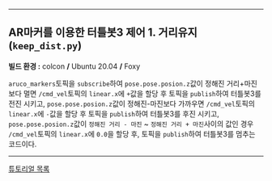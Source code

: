 

---

## AR마커를 이용한 터틀봇3 제어 1. 거리유지(`keep_dist.py`)

**빌드 환경 :**  colcon **/** Ubuntu 20.04 **/** Foxy

`aruco_markers`토픽을 `subscribe`하여 `pose.pose.posion.z`값이 정해진 거리+마진보다 멀면 `/cmd_vel`토픽의 `linear.x`에 `+`값을 할당 후 토픽을 `publish`하여 터틀봇3를 전진 시키고,  `pose.pose.posion.z`값이 정해진-마진보다 가까우면 `/cmd_vel`토픽의 `linear.x`에 `-`값을 할당 후 토픽을 `publish`하여 터틀봇3를 후진 시키고, `pose.pose.posion.z`값이 `정해진 거리 - 마진` ~ `정해진 거리 + 마진`사이의 값인  경우 `/cmd_vel`토픽의 `linear.x`에 `0.0`을 할당 후, 토픽을 `publish`하여 터틀봇3를 멈추는 코드이다. 

---







[튜토리얼 목록](../README.md) 







